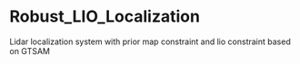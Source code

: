 # Robust_LIO_Localization
Lidar localization system with prior map constraint and lio constraint based on GTSAM
